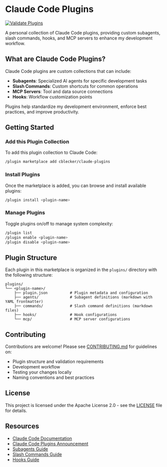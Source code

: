 # Claude Code Plugins

[![Validate Plugins](https://github.com/cblecker/claude-plugins/actions/workflows/validate-plugins.yml/badge.svg)](https://github.com/cblecker/claude-plugins/actions/workflows/validate-plugins.yml)

A personal collection of Claude Code plugins, providing custom subagents, slash commands, hooks, and MCP servers to enhance my development workflow.

## What are Claude Code Plugins?

Claude Code plugins are custom collections that can include:

- **Subagents**: Specialized AI agents for specific development tasks
- **Slash Commands**: Custom shortcuts for common operations
- **MCP Servers**: Tool and data source connections
- **Hooks**: Workflow customization points

Plugins help standardize my development environment, enforce best practices, and improve productivity.

## Getting Started

### Add this Plugin Collection

To add this plugin collection to Claude Code:

```bash
/plugin marketplace add cblecker/claude-plugins
```

### Install Plugins

Once the marketplace is added, you can browse and install available plugins:

```bash
/plugin install <plugin-name>
```

### Manage Plugins

Toggle plugins on/off to manage system complexity:

```bash
/plugin list
/plugin enable <plugin-name>
/plugin disable <plugin-name>
```

## Plugin Structure

Each plugin in this marketplace is organized in the `plugins/` directory with the following structure:

```
plugins/
└── <plugin-name>/
    ├── plugin.json          # Plugin metadata and configuration
    ├── agents/              # Subagent definitions (markdown with YAML frontmatter)
    ├── commands/            # Slash command definitions (markdown files)
    ├── hooks/               # Hook configurations
    └── mcp/                 # MCP server configurations
```

## Contributing

Contributions are welcome! Please see [CONTRIBUTING.md](CONTRIBUTING.md) for guidelines on:
- Plugin structure and validation requirements
- Development workflow
- Testing your changes locally
- Naming conventions and best practices

## License

This project is licensed under the Apache License 2.0 - see the [LICENSE](LICENSE) file for details.

## Resources

- [Claude Code Documentation](https://docs.claude.com/en/docs/claude-code)
- [Claude Code Plugins Announcement](https://www.anthropic.com/news/claude-code-plugins)
- [Subagents Guide](https://docs.claude.com/en/docs/claude-code/sub-agents.md)
- [Slash Commands Guide](https://docs.claude.com/en/docs/claude-code/slash-commands.md)
- [Hooks Guide](https://docs.claude.com/en/docs/claude-code/hooks-guide.md)
